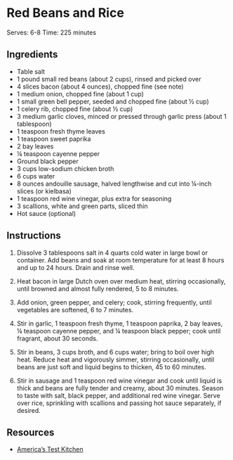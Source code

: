 # Red Beans and Rice

Serves: 6-8
Time: 225 minutes

## Ingredients

* Table salt
* 1 pound small red beans (about 2 cups), rinsed and picked over
* 4 slices bacon (about 4 ounces), chopped fine (see note)
* 1 medium onion, chopped fine (about 1 cup)
* 1 small green bell pepper, seeded and chopped fine (about ½ cup)
* 1 celery rib, chopped fine (about ½ cup)
* 3 medium garlic cloves, minced or pressed through garlic press (about 1 tablespoon)
* 1 teaspoon fresh thyme leaves
* 1 teaspoon sweet paprika
* 2 bay leaves
* ¼ teaspoon cayenne pepper
* Ground black pepper
* 3 cups low-sodium chicken broth
* 6 cups water
* 8 ounces andouille sausage, halved lengthwise and cut into ¼-inch slices (or kielbasa)
* 1 teaspoon red wine vinegar, plus extra for seasoning
* 3 scallions, white and green parts, sliced thin
* Hot sauce (optional)

## Instructions

1. Dissolve 3 tablespoons salt in 4 quarts cold water in large bowl or container. Add beans and soak at room temperature for at least 8 hours and up to 24 hours. Drain and rinse well.

2. Heat bacon in large Dutch oven over medium heat, stirring occasionally, until browned and almost fully rendered, 5 to 8 minutes.

3. Add onion, green pepper, and celery; cook, stirring frequently, until vegetables are softened, 6 to 7 minutes.

4. Stir in garlic, 1 teaspoon fresh thyme, 1 teaspoon paprika, 2 bay leaves, ¼ teaspoon cayenne pepper, and ¼ teaspoon black pepper; cook until fragrant, about 30 seconds.

5. Stir in beans, 3 cups broth, and 6 cups water; bring to boil over high heat. Reduce heat and vigorously simmer, stirring occasionally, until beans are just soft and liquid begins to thicken, 45 to 60 minutes.

6. Stir in sausage and 1 teaspoon red wine vinegar and cook until liquid is thick and beans are fully tender and creamy, about 30 minutes. Season to taste with salt, black pepper, and additional red wine vinegar. Serve over rice, sprinkling with scallions and passing hot sauce separately, if desired.

## Resources

* [America’s Test Kitchen](https://www.americastestkitchen.com/recipes/5034-red-beans-and-rice)
